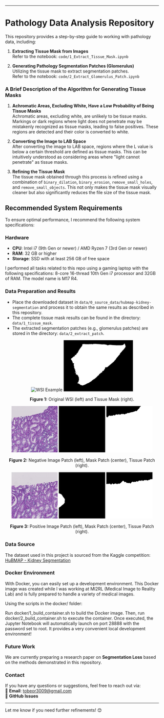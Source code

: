 
---

# Pathology Data Analysis Repository

This repository provides a step-by-step guide to working with pathology data, including:

1. **Extracting Tissue Mask from Images**  
   Refer to the notebook: `code/1_Extract_Tissue_Mask.ipynb`

2. **Generating Pathology Segmentation Patches (Glomerulus)**  
   Utilizing the tissue mask to extract segmentation patches.  
   Refer to the notebook: `code/2_Extract_Glomerulus_Patch.ipynb`

### A Brief Description of the Algorithm for Generating Tissue Masks

1. **Achromatic Areas, Excluding White, Have a Low Probability of Being Tissue Masks**  
   Achromatic areas, excluding white, are unlikely to be tissue masks. Markings or dark regions where light does not penetrate may be mistakenly recognized as tissue masks, leading to false positives. These regions are detected and their color is converted to white.

2. **Converting the Image to LAB Space**  
   After converting the image to LAB space, regions where the L value is below a certain threshold are defined as tissue masks. This can be intuitively understood as considering areas where "light cannot penetrate" as tissue masks.

3. **Refining the Tissue Mask**  
   The tissue mask obtained through this process is refined using a combination of `binary_dilation`, `binary_erosion`, `remove_small_holes`, and `remove_small_objects`. This not only makes the tissue mask visually cleaner but also significantly reduces the file size of the tissue mask.

## Recommended System Requirements

To ensure optimal performance, I recommend the following system specifications:

### Hardware
- **CPU**: Intel i7 (9th Gen or newer) / AMD Ryzen 7 (3rd Gen or newer)
- **RAM**: 32 GB or higher
- **Storage**: SSD with at least 256 GB of free space

I performed all tasks related to this repo using a gaming laptop with the following specifications: 
8-core 16-thread 10th Gen i7 processor and 32GB of RAM. The model name is M17 R4.

### Data Preparation and Results

- Place the downloaded dataset in `data/0_source_data/hubmap-kidney-segmentation` and process it to obtain the same results as described in this repository.
- The complete tissue mask results can be found in the directory: `data/1_tissue_mask`.
- The extracted segmentation patches (e.g., glomerulus patches) are stored in the directory: `data/2_extract_patch`.
  
<p align="center">
  <img src="code/example_images/0486052bb.png" alt="WSI Example" width="45%">
  <img src="code/example_images/0486052bb_tissue_mask.png" alt="Tissue Mask Example" width="45%">
</p>

<p align="center">
  <b>Figure 1:</b> Original WSI (left) and Tissue Mask (right).
</p>

<p align="center">
  <img src="data/2_extract_patch/0486052bb.tiff/negative/0000/000097/image.png" alt="Image Patch Example" width="30%">
  <img src="data/2_extract_patch/0486052bb.tiff/negative/0000/000097/mask.png" alt="Mask Patch Example" width="30%">
  <img src="data/2_extract_patch/0486052bb.tiff/negative/0000/000097/tissue.png" alt="Tissue Patch Example" width="30%">
</p>

<p align="center">
  <b>Figure 2:</b> Negative Image Patch (left), Mask Patch (center), Tissue Patch (right).
</p>

<p align="center">
  <img src="data/2_extract_patch/0486052bb.tiff/positive/0000/000096/image.png" alt="Image Patch Example" width="30%">
  <img src="data/2_extract_patch/0486052bb.tiff/positive/0000/000096/mask.png" alt="Mask Patch Example" width="30%">
  <img src="data/2_extract_patch/0486052bb.tiff/positive/0000/000096/tissue.png" alt="Tissue Patch Example" width="30%">
</p>

<p align="center">
  <b>Figure 3:</b> Positive Image Patch (left), Mask Patch (center), Tissue Patch (right).
</p>

### Data Source

The dataset used in this project is sourced from the Kaggle competition:  
[HuBMAP - Kidney Segmentation](https://www.kaggle.com/competitions/hubmap-kidney-segmentation)

### Docker Environment

With Docker, you can easily set up a development environment.
This Docker image was created while I was working at MI2RL (Medical Image to Reality Lab) and is fully prepared to handle a variety of medical images.

Using the scripts in the docker/ folder:

Run docker/1_build_container.sh to build the Docker image.
Then, run docker/2_build_container.sh to execute the container.
Once executed, the Jupyter Notebook will automatically launch on port 28888 with the password set to root. It provides a very convenient local development environment!

### Future Work

We are currently preparing a research paper on **Segmentation Loss** based on the methods demonstrated in this repository.

### Contact

If you have any questions or suggestions, feel free to reach out via:  
📧 **Email**: tobeor3009@gmail.com  
💬 **GitHub Issues**

--- 

Let me know if you need further refinements! 😊
